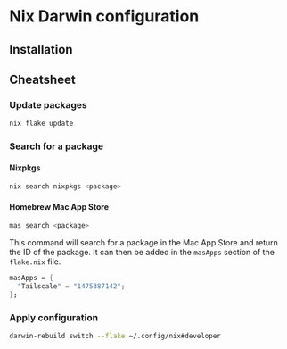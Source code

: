 # Nix Darwin configuration

## Installation

## Cheatsheet

### Update packages

```bash
nix flake update
```

### Search for a package

#### Nixpkgs

```bash
nix search nixpkgs <package>
```

#### Homebrew Mac App Store

```bash
mas search <package>
```

This command will search for a package in the Mac App Store and return the ID of the package.
It can then be added in the `masApps` section of the `flake.nix` file.

```nix
masApps = {
  "Tailscale" = "1475387142";
};
```

### Apply configuration

```bash
darwin-rebuild switch --flake ~/.config/nix#developer
```
